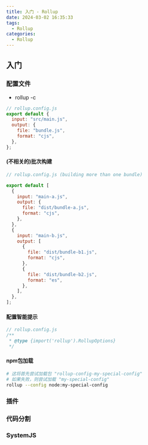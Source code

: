 ```yaml
---
title: 入门 - Rollup
date: 2024-03-02 16:35:33
tags:
  - Rollup
categories:
  - Rollup
---
```


## 入门

### 配置文件

- rollup -c

```javascript
// rollup.config.js
export default {
  input: "src/main.js",
  output: {
    file: "bundle.js",
    format: "cjs",
  },
};
```

#### (不相关的)批次构建

```javascript
// rollup.config.js (building more than one bundle)

export default [
  {
    input: "main-a.js",
    output: {
      file: "dist/bundle-a.js",
      format: "cjs",
    },
  },
  {
    input: "main-b.js",
    output: [
      {
        file: "dist/bundle-b1.js",
        format: "cjs",
      },
      {
        file: "dist/bundle-b2.js",
        format: "es",
      },
    ],
  },
];
```

#### 配置智能提示

```javascript
// rollup.config.js
/**
 * @type {import('rollup').RollupOptions}
 */
```

#### npm包加载


```bash
# 这将首先尝试加载包 "rollup-config-my-special-config"
# 如果失败，则尝试加载 "my-special-config"
rollup --config node:my-special-config
```

### 插件

### 代码分割

### SystemJS
